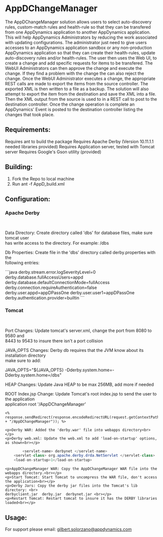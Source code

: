 AppDChangeManager
===========

The AppDChangeManager solution allows users to select auto-discovery rules, custom-match
rules and health-rule so that they can be transfered from one AppDynamics application to
another AppDynamics application. This will help AppDynamics Administrators by reducing
the work associated with updating configurations. The administrator just need to give
users accesses to an AppDynamics application sandbox or any non-production AppDynamics
application so that they can create their health-rules, update auto-discovery rules and/or
health-rules. The user then uses the Web UI, to create a change and add specific requests
for items to be transfered. The WebUI Administrators can then approve the change and 
execute the change. If they find a problem with the change the can also reject the change.
Once the WebUI Administrator executes a change, the appropriate REST calls are made to
export the items from the source controller. The exported XML is then written to a file
as a backup. The solution will also attempt to export the item from the destination and 
save the XML into a file. Then the XML output from the source is used to in a REST call
to post to the destination controller. Once the change operation is complete an AppDynamics'
Event is posted to the destination controller listing the changes that took place.

Requirements:
------------
Requires ant to build the package
Requires Apache Derby (Version 10.11.1.1 needed libraries provided)
Requires Application server, tested with Tomcat server
Requires Google's Gson utility (provided)

Building:
--------
1. Fork the Repo to local machine
2. Run ant -f AppD_build.xml

Configuration:
-------------
<h3>Apache Derby</h3><br>
    <p>Data Directory: Create directory called 'dbs' for database files, make sure tomcat user <br>
	has write access to the directory. For example: <CATALINE_HOME>/dbs</p>
    <p>Db Properties: Create file in the 'dbs' directory called derby.properties with the <br>
	following entries:</p>
```java
derby.stream.error.logSeverityLevel=0
derby.database.fullAccessUsers=appd
derby.database.defaultConnectionMode=fullAccess
derby.connection.requireAuthentication=false
derby.user.appd=appDPassOne
derby.user.user1=appDPassOne
derby.authentication.provider=builtin
```
<h3>Tomcat</h3><br>
    <p>Port Changes: Update tomcat's server.xml, change the port from 8080 to 9580 and <br>
	8443 to 9543 to insure there isn't a port collision</p>
    <p>JAVA_OPTS Changes: Derby db requires that the JVM know about its installation directory<br>
	make sure to add:<br></p>
    <p>JAVA_OPTS="${JAVA_OPTS} -Dderby.system.home=-Dderby.system.home=<CATALINA_HOME>/dbs"</p>
    <p>HEAP Changes: Update Java HEAP to be max 256MB, add more if needed</p>
    <p>ROOT Index.jsp Change: Update Tomcat's root index.jsp to send the user to the application <br>
	application root '/AppDChangeManager'</p>


```
<% response.sendRedirect(response.encodeRedirectURL(request.getContextPath() + "/AppDChangeManager")); %>
```

    <p>Derby WAR: Added the 'derby.war' file into webapps directory<br></p>
    <p>Derby web.xml: Update the web.xml to add 'load-on-startup' options, as shown<br></p>

```java
        <servlet-name> derbynet </servlet-name>
	<servlet-class> org.apache.derby.drda.NetServlet </servlet-class>
	<load-on-startup>1</load-on-startup>
```

    <p>AppDChangeManager WAR: Copy the AppDChangeManager WAR file into the webapps directory.<br></p>
    <p>Start Tomcat: Start Tomcat to uncompress the WAR file, don't access the application<br></p>
    <p>Derby Jars: Copy the derby jar files into the Tomcat's lib directory: <br>
	derbyclient.jar  derby.jar  derbynet.jar <br></p>
    <p>Restart Tomcat: Restart tomcat to insure it has the DERBY libraries loaded<br></p>
  



Usage:
-----



For support please email: gilbert.solorzano@appdynamics.com
